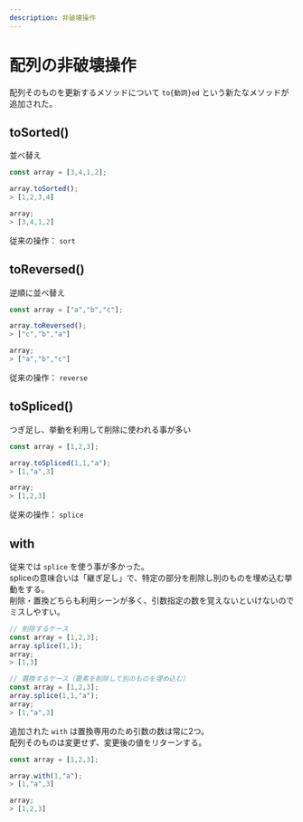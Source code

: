 ```yaml
---
description: 非破壊操作
---
```


# 配列の非破壊操作

配列そのものを更新するメソッドについて `to{動詞}ed` という新たなメソッドが追加された。

## toSorted()

並べ替え

```typescript
const array = [3,4,1,2];

array.toSorted();
> [1,2,3,4]

array;
> [3,4,1,2]
```

従来の操作： `sort`&#x20;

## toReversed()

逆順に並べ替え

```typescript
const array = ["a","b","c"];

array.toReversed();
> ["c","b","a"]

array;
> ["a","b","c"]
```

従来の操作： `reverse`

## toSpliced()

つぎ足し、挙動を利用して削除に使われる事が多い

```typescript
const array = [1,2,3];

array.toSpliced(1,1,"a");
> [1,"a",3]

array;
> [1,2,3]
```

従来の操作： `splice`

## with

従来では `splice` を使う事が多かった。\
spliceの意味合いは「継ぎ足し」で、特定の部分を削除し別のものを埋め込む挙動をする。\
削除・置換どちらも利用シーンが多く、引数指定の数を覚えないといけないのでミスしやすい。

```typescript
// 削除するケース
const array = [1,2,3];
array.splice(1,1);
array;
> [1,3]

// 置換するケース（要素を削除して別のものを埋め込む）
const array = [1,2,3];
array.splice(1,1,"a");
array;
> [1,"a",3]
```

追加された `with` は置換専用のため引数の数は常に2つ。\
配列そのものは変更せず、変更後の値をリターンする。

```typescript
const array = [1,2,3];

array.with(1,"a");
> [1,"a",3]

array;
> [1,2,3]
```
